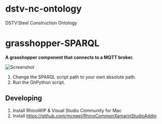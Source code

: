 # dstv-nc-ontology
DSTV:Steel Construction Ontology
# grasshopper-SPARQL

**A grasshopper component that connects to a MQTT broker.**

![Screenshot](http://joel-github-static.s3.amazonaws.com/grasshopper-mqtt/screenshot.png)

1. Change the SPARQL script path to your own absolute path.
2. Run the GhPython script.


## Developing

1. Install RhinoWIP & Visual Studio Community for Mac
2. Install https://github.com/mcneel/RhinoCommonXamarinStudioAddin
